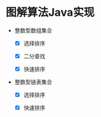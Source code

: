 # 图解算法Java实现
- 整数型数组集合

    - [x] 选择排序

    - [x] 二分查找

    - [x] 快速排序
  
- 整数型链表集合

    - [x] 选择排序
  
    - [x] 快速排序